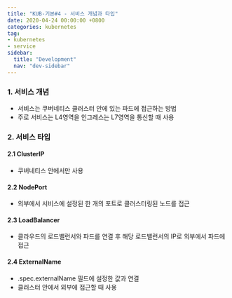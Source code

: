 ```yaml
---
title: "KUB-기본#4 - 서비스 개념과 타입"
date: 2020-04-24 00:00:00 +0800
categories: kubernetes
tag: 
- kubernetes
- service
sidebar:
  title: "Development"
  nav: "dev-sidebar"
---
```


### 1. 서비스 개념

- 서비스는 쿠버네티스 클러스터 안에 있는 파드에 접근하는 방법
- 주로 서비스는 L4영역을 인그레스는 L7영역을 통신할 때 사용

### 2. 서비스 타입

#### 2.1 ClusterIP

- 쿠버네티스 안에서만 사용

#### 2.2 NodePort

- 외부에서 서비스에 설정된 한 개의 포트로 클러스터링된 노드를 접근

#### 2.3 LoadBalancer

- 클라우드의 로드밸런서와 파드를 연결 후 해당 로드밸런서의 IP로 외부에서 파드에 접근 

#### 2.4 ExternalName

- .spec.externalName 필드에 설정한 값과 연결
- 클러스터 안에서 외부에 접근할 때 사용 